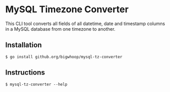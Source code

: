 # MySQL Timezone Converter

This CLI tool converts all fields of all datetime, date and timestamp columns in a MySQL database from
one timezone to another.
 
## Installation

    $ go install github.org/bigwhoop/mysql-tz-converter

## Instructions

    $ mysql-tz-converter --help
